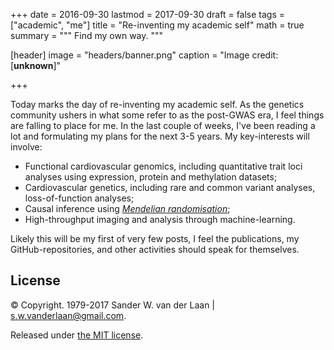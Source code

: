 +++
date = 2016-09-30
lastmod = 2017-09-30
draft = false
tags = ["academic", "me"]
title = "Re-inventing my academic self"
math = true
summary = """
Find my own way. 
"""

[header]
image = "headers/banner.png"
caption = "Image credit: [**unknown**]"

+++

Today marks the day of re-inventing my academic self. As the genetics community ushers in what some refer to as the post-GWAS era, I feel things are falling to place for me. In the last couple of weeks, I've been reading a lot and formulating my plans for the next 3-5 years. My key-interests will involve:

* Functional cardiovascular genomics, including quantitative trait loci analyses using expression, protein and methylation datasets;
* Cardiovascular genetics, including rare and common variant analyses, loss-of-function analyses;
* Causal inference using *[Mendelian randomisation](http://www.onlinejacc.org/content/68/9/934)*;
* High-throughput imaging and analysis through machine-learning.

Likely this will be my first of very few posts, I feel the publications, my GitHub-repositories, and other activities should speak for themselves.

## License

&copy; Copyright. 1979-2017 Sander W. van der Laan | [s.w.vanderlaan@gmail.com](mailto:s.w.vanderlaan@gmail.com).

Released under [the MIT license](http://opensource.org/licenses/MIT).
